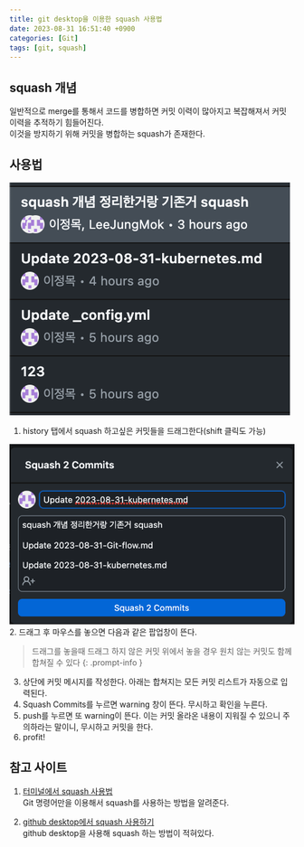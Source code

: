 ```yaml
---
title: git desktop을 이용한 squash 사용법
date: 2023-08-31 16:51:40 +0900
categories: [Git]
tags: [git, squash]     
---
```


## squash 개념
일반적으로 merge를 통해서 코드를 병합하면 커밋 이력이 많아지고 복잡해져서 커밋 이력을 추적하기 힘들어진다.  
이것을 방지하기 위해 커밋을 병합하는 squash가 존재한다.  


## 사용법
![squash 하고싶은 커밋 내역 드래그](https://raw.githubusercontent.com/mearyne/mdImgHost/master/_posts/2023-08-31-squash.md/107920417279102.png)
1. history 탭에서 squash 하고싶은 커밋들을 드래그한다(shift 클릭도 가능)

![squash after drag](https://raw.githubusercontent.com/mearyne/mdImgHost/master/_posts/2023-08-31-squash.md/171210699836625.png)
2. 드래그 후 마우스를 놓으면 다음과 같은 팝업창이 뜬다.

> 드래그를 놓을때 드래그 하지 않은 커밋 위에서 놓을 경우 원치 않는 커밋도 함께 합쳐질 수 있다
{: .prompt-info }


3. 상단에 커밋 메시지를 작성한다. 아래는 합쳐지는 모든 커밋 리스트가 자동으로 입력된다.  
4. Squash Commits를 누르면 warning 창이 뜬다. 무시하고 확인을 누른다.
5. push를 누르면 또 warning이 뜬다. 이는 커밋 올라온 내용이 지워질 수 있으니 주의하라는 말이니, 무시하고 커밋을 한다.
6. profit!

## 참고 사이트
1. [터미널에서 squash 사용법](https://dev-yakuza.posstree.com/ko/git/git-squash/)  
Git 명령어만을 이용해서 squash를 사용하는 방법을 알려준다.


2. [github desktop에서 squash 사용하기](https://docs.github.com/en/desktop/contributing-and-collaborating-using-github-desktop/managing-commits/squashing-commits-in-github-desktop)  
github desktop을 사용해 squash 하는 방법이 적혀있다.
